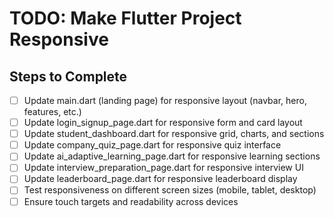 # TODO: Make Flutter Project Responsive

## Steps to Complete

- [ ] Update main.dart (landing page) for responsive layout (navbar, hero, features, etc.)
- [ ] Update login_signup_page.dart for responsive form and card layout
- [ ] Update student_dashboard.dart for responsive grid, charts, and sections
- [ ] Update company_quiz_page.dart for responsive quiz interface
- [ ] Update ai_adaptive_learning_page.dart for responsive learning sections
- [ ] Update interview_preparation_page.dart for responsive interview UI
- [ ] Update leaderboard_page.dart for responsive leaderboard display
- [ ] Test responsiveness on different screen sizes (mobile, tablet, desktop)
- [ ] Ensure touch targets and readability across devices
